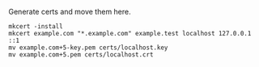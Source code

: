 Generate certs and move them here.

    mkcert -install
    mkcert example.com "*.example.com" example.test localhost 127.0.0.1 ::1
    mv example.com+5-key.pem certs/localhost.key
    mv example.com+5.pem certs/localhost.crt


